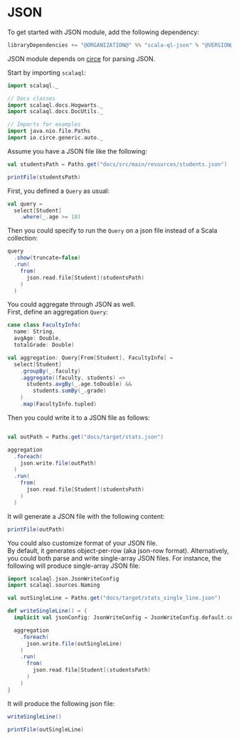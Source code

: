 # JSON

To get started with JSON module, add the following dependency:

```scala
libraryDependencies += "@ORGANIZATION@" %% "scala-ql-json" % "@VERSION@"
```

JSON module depends on [circe](https://circe.github.io/circe/) for parsing JSON.

Start by importing `scalaql`:

```scala mdoc
import scalaql._

// Docs classes
import scalaql.docs.Hogwarts._
import scalaql.docs.DocUtils._

// Imports for examples
import java.nio.file.Paths
import io.circe.generic.auto._
```

Assume you have a JSON file like the following:

```scala mdoc
val studentsPath = Paths.get("docs/src/main/resources/students.json")

printFile(studentsPath)
```

First, you defined a `Query` as usual:

```scala mdoc
val query =
  select[Student]
    .where(_.age >= 18)
```

Then you could specify to run the `Query` on a json file instead of a Scala collection:

```scala mdoc
query
  .show(truncate=false)
  .run(
    from(
      json.read.file[Student](studentsPath)
    )
  )
```

You could aggregate through JSON as well.  
First, define an aggregation `Query`:

```scala mdoc
case class FacultyInfo(
  name: String, 
  avgAge: Double, 
  totalGrade: Double)

val aggregation: Query[From[Student], FacultyInfo] =
  select[Student]
    .groupBy(_.faculty)
    .aggregate((faculty, students) =>
      students.avgBy(_.age.toDouble) &&
        students.sumBy(_.grade)
    )
    .map(FacultyInfo.tupled)
```

Then you could write it to a JSON file as follows:

```scala mdoc

val outPath = Paths.get("docs/target/stats.json")

aggregation
  .foreach(
    json.write.file(outPath)
  )
  .run(
    from(
      json.read.file[Student](studentsPath)
    )
  )
```

It will generate a JSON file with the following content:

```scala mdoc
printFile(outPath)
```

You could also customize format of your JSON file.  
By default, it generates object-per-row (aka json-row format).
Alternatively, you could both parse and write single-array JSON files.
For instance, the following will produce single-array JSON file:

```scala mdoc
import scalaql.json.JsonWriteConfig
import scalaql.sources.Naming

val outSingleLine = Paths.get("docs/target/stats_single_line.json")

def writeSingleLine() = {
  implicit val jsonConfig: JsonWriteConfig = JsonWriteConfig.default.copy(multiline = false)

  aggregation
    .foreach(
      json.write.file(outSingleLine)
    )
    .run(
      from(
        json.read.file[Student](studentsPath)
      )
    )
} 
```

It will produce the following json file:

```scala mdoc
writeSingleLine()

printFile(outSingleLine)
```